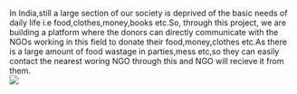 In India,still a large section of our society is deprived of the basic needs of daily life i.e food,clothes,money,books etc.So, through this project, we are building a platform where the donors can directly communicate with the NGOs working in this field to donate their food,money,clothes etc.As there is a large amount of food wastage in parties,mess etc,so they can easily contact the nearest woring NGO through this and NGO will recieve it from them.<br>
<a href="https://heroku.com/deploy" target="_blank"><img src="https://www.herokucdn.com/deploy/button.svg"></a>
